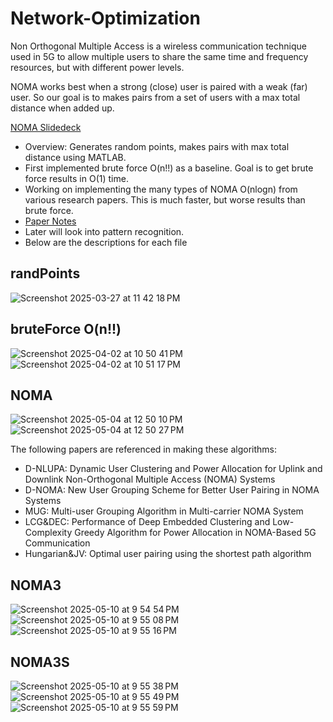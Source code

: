 # Network-Optimization

Non Orthogonal Multiple Access is a wireless communication technique used in 5G to allow multiple users to share the same time and frequency resources, but with different power levels.

NOMA works best when a strong (close) user is paired with a weak (far) user. So our goal is to makes pairs from a set of users with a max total distance when added up.

[NOMA Slidedeck](https://docs.google.com/presentation/d/1_N1oKkR_PmWWJWkS9RF0X-JVHOiJuH3OqhkIK069pV0/edit?usp=sharing)

- Overview: Generates random points, makes pairs with max total distance using MATLAB.
- First implemented brute force O(n!!) as a baseline. Goal is to get brute force results in O(1) time.
- Working on implementing the many types of NOMA O(nlogn) from various research papers. This is much faster, but worse results than brute force.
- [Paper Notes](https://docs.google.com/document/d/14G8pNsJsSaJc02iIsvGAqQGKgUyCtUJMqTkqEhJl50w/edit?tab=t.0)
- Later will look into pattern recognition.
- Below are the descriptions for each file

## randPoints
![Screenshot 2025-03-27 at 11 42 18 PM](https://github.com/user-attachments/assets/dfbb2514-e76c-43be-807a-58a706660a95)

## bruteForce O(n!!)
![Screenshot 2025-04-02 at 10 50 41 PM](https://github.com/user-attachments/assets/97da6207-e9d2-405a-8aba-593c031a6759)
![Screenshot 2025-04-02 at 10 51 17 PM](https://github.com/user-attachments/assets/40f38a49-3171-4887-9beb-e5b4ebd6b69b)

## NOMA
![Screenshot 2025-05-04 at 12 50 10 PM](https://github.com/user-attachments/assets/ce6f9004-df51-4c1e-a69c-0f557cd43462)
![Screenshot 2025-05-04 at 12 50 27 PM](https://github.com/user-attachments/assets/6b2a7b09-2f8d-4d08-8147-25e767053b04)

The following papers are referenced in making these algorithms:
- D-NLUPA: Dynamic User Clustering and Power Allocation for Uplink and Downlink Non-Orthogonal Multiple Access (NOMA) Systems
- D-NOMA: New User Grouping Scheme for Better User Pairing in NOMA Systems
- MUG: Multi-user Grouping Algorithm in Multi-carrier NOMA System
- LCG&DEC: Performance of Deep Embedded Clustering and Low-Complexity Greedy Algorithm for Power Allocation in NOMA-Based 5G Communication
- Hungarian&JV: Optimal user pairing using the shortest path algorithm

## NOMA3
![Screenshot 2025-05-10 at 9 54 54 PM](https://github.com/user-attachments/assets/9c8579d2-fffb-4fc8-9429-56a24e73813d)
![Screenshot 2025-05-10 at 9 55 08 PM](https://github.com/user-attachments/assets/ec41e81a-34e1-4940-861b-964f27aaf1da)
![Screenshot 2025-05-10 at 9 55 16 PM](https://github.com/user-attachments/assets/169f7fbb-9b48-4ee2-a70c-fe156f524e98)

## NOMA3S
![Screenshot 2025-05-10 at 9 55 38 PM](https://github.com/user-attachments/assets/4e63766f-d384-4a3c-a83e-2e157a5e3a40)
![Screenshot 2025-05-10 at 9 55 49 PM](https://github.com/user-attachments/assets/17674807-7bba-493e-ab87-72a4145a0112)
![Screenshot 2025-05-10 at 9 55 59 PM](https://github.com/user-attachments/assets/3bb82641-9f96-4d34-b3b6-d1c132fccde6)
